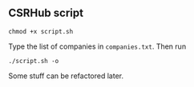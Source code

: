 ## CSRHub script

```shell
chmod +x script.sh
```

Type the list of companies in `companies.txt`. Then run

```shell
./script.sh -o
```

Some stuff can be refactored later.

